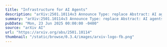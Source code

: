```yaml
---
title: "Infrastructure for AI Agents"
description: "arXiv:2501.10114v3 Announce Type: replace Abstract: AI agents plan and execute interactions in open-ended environments. For example, OpenAI's Operator can use a web browser to do product comparisons and buy online goods. Much research on making agents useful and safe focuses on directly modifying their behaviour, such as by training them to follow user instructions. Direct behavioural modifications are useful, but do not fully address how heterogeneous agents will interact with each other and other actors. Rather, we will need external protocols and systems to shape such interactions. For instance, agents will need more efficient protocols to communicate with each other and form agreements. Attributing an agent's actions to a particular human or other legal entity can help to establish trust, and also disincentivize misuse. Given this motivation, we propose the concept of textbf{agent infrastructure}: technical systems and shared protocols external to agents that are designed to mediate and influence their interactions with and impacts on their environments. Just as the Internet relies on protocols like HTTPS, our work argues that agent infrastructure will be similarly indispensable to ecosystems of agents. We identify three functions for agent infrastructure: 1) attributing actions, properties, and other information to specific agents, their users, or other actors; 2) shaping agents' interactions; and 3) detecting and remedying harmful actions from agents. We provide an incomplete catalog of research directions for such functions. For each direction, we include analysis of use cases, infrastructure adoption, relationships to existing (internet) infrastructure, limitations, and open questions. Making progress on agent infrastructure can prepare society for the adoption of more advanced agents."
summary: "arXiv:2501.10114v3 Announce Type: replace Abstract: AI agents plan and execute interactions in open-ended environments. For example, OpenAI's Operator can use a web browser to do product comparisons and buy online goods. Much research on making agents useful and safe focuses on directly modifying their behaviour, such as by training them to follow user instructions. Direct behavioural modifications are useful, but do not fully address how heterogeneous agents will interact with each other and other actors. Rather, we will need external protocols and systems to shape such interactions. For instance, agents will need more efficient protocols to communicate with each other and form agreements. Attributing an agent's actions to a particular human or other legal entity can help to establish trust, and also disincentivize misuse. Given this motivation, we propose the concept of textbf{agent infrastructure}: technical systems and shared protocols external to agents that are designed to mediate and influence their interactions with and impacts on their environments. Just as the Internet relies on protocols like HTTPS, our work argues that agent infrastructure will be similarly indispensable to ecosystems of agents. We identify three functions for agent infrastructure: 1) attributing actions, properties, and other information to specific agents, their users, or other actors; 2) shaping agents' interactions; and 3) detecting and remedying harmful actions from agents. We provide an incomplete catalog of research directions for such functions. For each direction, we include analysis of use cases, infrastructure adoption, relationships to existing (internet) infrastructure, limitations, and open questions. Making progress on agent infrastructure can prepare society for the adoption of more advanced agents."
pubDate: "Mon, 23 Jun 2025 00:00:00 -0400"
source: "arXiv AI"
url: "https://arxiv.org/abs/2501.10114"
thumbnail: "/static/browse/0.3.4/images/arxiv-logo-fb.png"
---
```


